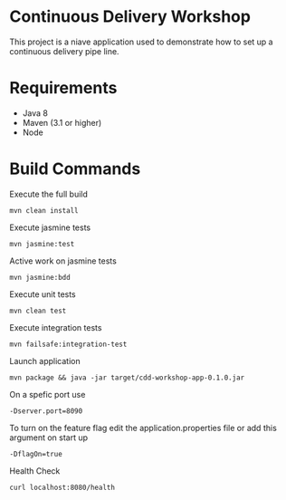 # Continuous Delivery Workshop

This project is a niave application used to demonstrate how to set up a continuous delivery pipe line.

# Requirements

- Java 8
- Maven (3.1 or higher)
- Node


# Build Commands

Execute the full build
```
mvn clean install
```

Execute jasmine tests

```
mvn jasmine:test
```

Active work on jasmine tests

```
mvn jasmine:bdd
```

Execute unit tests

```
mvn clean test
```

Execute integration tests

```
mvn failsafe:integration-test
```

Launch application

```
mvn package && java -jar target/cdd-workshop-app-0.1.0.jar
```

On a spefic port use
 
 ```
-Dserver.port=8090 
```

To turn on the feature flag edit the application.properties file or add this argument on start up
```
-DflagOn=true
```
Health Check

```
curl localhost:8080/health
```